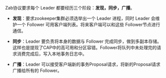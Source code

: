 Zab协议要求每个 Leader 都要经历三个阶段：**发现，同步，广播**。

* **发现**：要求zookeeper集群必须选举出一个 Leader 进程，同时 Leader 会维护一个 Follower 可用客户端列表。将来客户端可以和这些 Follower节点进行通信。

* **同步**：Leader 要负责将本身的数据与 Follower 完成同步，做到多副本存储。这样也是提现了CAP中的高可用和分区容错。Follower将队列中未处理完的请求消费完成后，写入本地事务日志中。

* **广播**：Leader 可以接受客户端新的事务Proposal请求，将新的Proposal请求广播给所有的 Follower。



